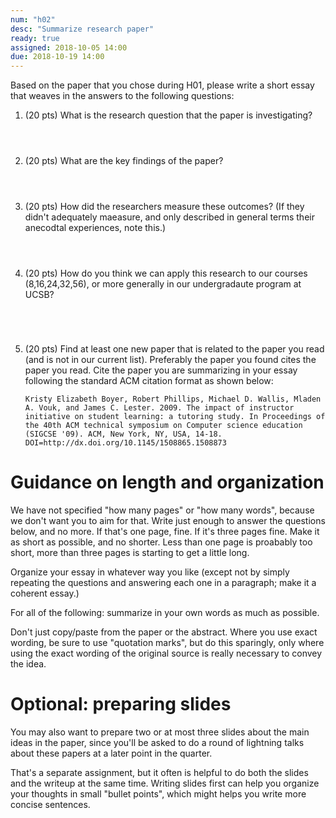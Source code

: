 ```yaml
---
num: "h02"
desc: "Summarize research paper"
ready: true 
assigned: 2018-10-05 14:00
due: 2018-10-19 14:00
---
```


Based on the paper that you chose during H01, please write a short essay
that weaves in the answers to the following questions:

<ol>

<li style="padding-bottom:4em;">(20 pts) What is the research question that the paper is investigating?  
 </li>

<li style="padding-bottom:4em;">(20 pts) What are the key findings of the paper?
</li>

<li style="padding-bottom:4em;">(20 pts) How did the researchers measure these outcomes? (If they didn't 
adequately maeasure, and only described in general terms their anecodtal experiences, note this.)
</li>

<li style="padding-bottom:5em;">(20 pts) How do you think we can apply this research to our courses (8,16,24,32,56),
  or more generally in our undergradaute program at UCSB?
</li>


<li markdown="1"> (20 pts)
Find at least one new paper that is related to the paper you read (and is not in our current list). Preferably the paper you found cites the paper you read. Cite the paper you are summarizing in your essay following the standard ACM citation format as shown below:

```
Kristy Elizabeth Boyer, Robert Phillips, Michael D. Wallis, Mladen A. Vouk, and James C. Lester. 2009. The impact of instructor initiative on student learning: a tutoring study. In Proceedings of the 40th ACM technical symposium on Computer science education (SIGCSE '09). ACM, New York, NY, USA, 14-18. DOI=http://dx.doi.org/10.1145/1508865.1508873
```

</li>
</ol>

# Guidance on length and organization

We have not specified "how many pages" or "how many words", because we
don't want you to aim for that.  Write just enough to answer the
questions below, and no more.  If that's one page, fine.  If it's three
pages fine.  Make it as short as possible, and no shorter.  Less than
one page is proabably too short, more than three pages is starting to
get a little long.

Organize your essay in whatever way you like (except not by simply
repeating the questions and answering each one in a paragraph; make it
a coherent essay.)

For all of the following: summarize in your own words as much as
possible.

Don't just copy/paste from the paper or the abstract.  Where you use
exact wording, be sure to use "quotation marks", but do this
sparingly, only where using the exact wording of the original source
is really necessary to convey the idea.

# Optional: preparing slides

You may also want to prepare two or at most three slides about the
main ideas in the paper, since you'll be asked to do a round of
lightning talks about these papers at a later point in the quarter.

That's a separate assignment, but it often is helpful to do both the
slides and the writeup at the same time.  Writing slides first can
help you organize your thoughts in small "bullet points", which might
helps you write more concise sentences.

